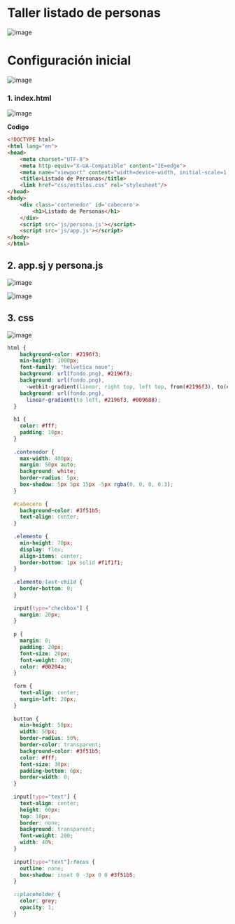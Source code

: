 # Taller listado de personas

![image](https://user-images.githubusercontent.com/31961588/200455669-ff86b819-6edf-4afd-bc22-13303bc11994.png)

# Configuración inicial 

![image](https://user-images.githubusercontent.com/31961588/200456636-8d648f23-7a56-47df-ab84-0779a7282039.png)


### 1. index.html

![image](https://user-images.githubusercontent.com/31961588/200456713-b09427de-bd25-4708-a4a2-5a4131024b8f.png)


**Codigo**

```html
<!DOCTYPE html>
<html lang="en">
<head>
    <meta charset="UTF-8">
    <meta http-equiv="X-UA-Compatible" content="IE=edge">
    <meta name="viewport" content="width=device-width, initial-scale=1.0">
    <title>Listado de Personas</title>
    <link href="css/estilos.css" rel="stylesheet"/>
</head>
<body>
    <div class='contenedor' id='cabecero'>
        <h1>Listado de Personas</h1>
    </div>   
    <script src='js/persona.js'></script> 
    <script src='js/app.js'></script> 
</body>
</html>
```
## 2. app.sj y persona.js

![image](https://user-images.githubusercontent.com/31961588/200456857-3ce4710a-0b55-4592-a297-f72db0c1bd05.png)

![image](https://user-images.githubusercontent.com/31961588/200456908-afff043b-e923-4147-8647-a0bee550a137.png)

## 3. css

![image](https://user-images.githubusercontent.com/31961588/200457078-a118097a-0b98-4380-90bd-44dfac8a9a83.png)

```css
html {
    background-color: #2196f3;
    min-height: 1000px;
    font-family: "helvetica neue";
    background: url(fondo.png), #2196f3;
    background: url(fondo.png),
      -webkit-gradient(linear, right top, left top, from(#2196f3), to(#009688));
    background: url(fondo.png),
      linear-gradient(to left, #2196f3, #009688);
  }
  
  h1 {
    color: #fff;
    padding: 10px;
  }
  
  .contenedor {
    max-width: 400px;
    margin: 50px auto;
    background: white;
    border-radius: 5px;
    box-shadow: 5px 5px 15px -5px rgba(0, 0, 0, 0.3);
  }
  
  #cabecero {
    background-color: #3f51b5;
    text-align: center;
  }
  
  .elemento {
    min-height: 70px;
    display: flex;
    align-items: center;
    border-bottom: 1px solid #f1f1f1;
  }
  
  .elemento:last-child {
    border-bottom: 0;
  }
  
  input[type="checkbox"] {
    margin: 20px;
  }
  
  p {
    margin: 0;
    padding: 20px;
    font-size: 20px;
    font-weight: 200;
    color: #00204a;
  }
  
  form {
    text-align: center;
    margin-left: 20px;
  }
  
  button {
    min-height: 50px;
    width: 50px;
    border-radius: 50%;
    border-color: transparent;
    background-color: #3f51b5;
    color: #fff;
    font-size: 30px;
    padding-bottom: 6px;
    border-width: 0;
  }
  
  input[type="text"] {
    text-align: center;
    height: 60px;
    top: 10px;
    border: none;
    background: transparent;
    font-weight: 200;
    width: 40%;
  }
  
  input[type="text"]:focus {
    outline: none;
    box-shadow: inset 0 -3px 0 0 #3f51b5;
  }
  
  ::placeholder {
    color: grey;
    opacity: 1;
  }
```

